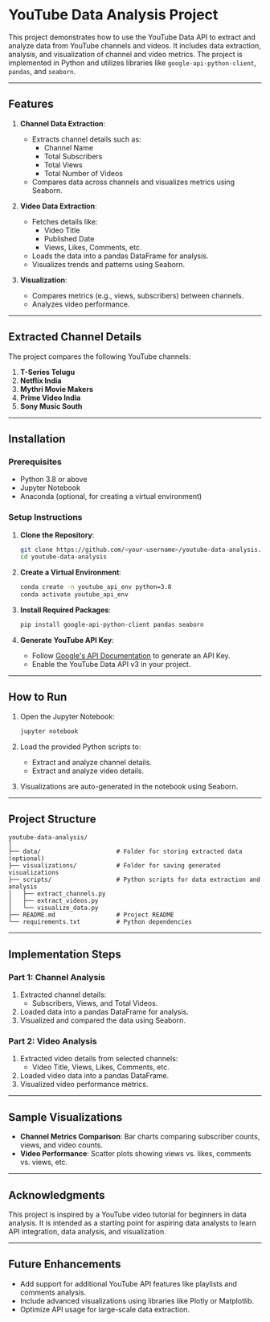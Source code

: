 
# YouTube Data Analysis Project

This project demonstrates how to use the YouTube Data API to extract and analyze data from YouTube channels and videos. It includes data extraction, analysis, and visualization of channel and video metrics. The project is implemented in Python and utilizes libraries like `google-api-python-client`, `pandas`, and `seaborn`.

---

## Features
1. **Channel Data Extraction**:
   - Extracts channel details such as:
     - Channel Name
     - Total Subscribers
     - Total Views
     - Total Number of Videos
   - Compares data across channels and visualizes metrics using Seaborn.

2. **Video Data Extraction**:
   - Fetches details like:
     - Video Title
     - Published Date
     - Views, Likes, Comments, etc.
   - Loads the data into a pandas DataFrame for analysis.
   - Visualizes trends and patterns using Seaborn.

3. **Visualization**:
   - Compares metrics (e.g., views, subscribers) between channels.
   - Analyzes video performance.

---

## Extracted Channel Details
The project compares the following YouTube channels:
1. **T-Series Telugu**
2. **Netflix India**
3. **Mythri Movie Makers**
4. **Prime Video India**
5. **Sony Music South**

---

## Installation

### Prerequisites
- Python 3.8 or above
- Jupyter Notebook
- Anaconda (optional, for creating a virtual environment)

### Setup Instructions
1. **Clone the Repository**:
   ```bash
   git clone https://github.com/<your-username>/youtube-data-analysis.git
   cd youtube-data-analysis
   ```

2. **Create a Virtual Environment**:
   ```bash
   conda create -n youtube_api_env python=3.8
   conda activate youtube_api_env
   ```

3. **Install Required Packages**:
   ```bash
   pip install google-api-python-client pandas seaborn
   ```

4. **Generate YouTube API Key**:
   - Follow [Google's API Documentation](https://developers.google.com/youtube/registering_an_application) to generate an API Key.
   - Enable the YouTube Data API v3 in your project.

---

## How to Run

1. Open the Jupyter Notebook:
   ```bash
   jupyter notebook
   ```
2. Load the provided Python scripts to:
   - Extract and analyze channel details.
   - Extract and analyze video details.

3. Visualizations are auto-generated in the notebook using Seaborn.

---

## Project Structure

```
youtube-data-analysis/
│
├── data/                     # Folder for storing extracted data (optional)
├── visualizations/           # Folder for saving generated visualizations
├── scripts/                  # Python scripts for data extraction and analysis
│   ├── extract_channels.py
│   ├── extract_videos.py
│   └── visualize_data.py
├── README.md                 # Project README
└── requirements.txt          # Python dependencies
```

---

## Implementation Steps

### Part 1: Channel Analysis
1. Extracted channel details:
   - Subscribers, Views, and Total Videos.
2. Loaded data into a pandas DataFrame for analysis.
3. Visualized and compared the data using Seaborn.

### Part 2: Video Analysis
1. Extracted video details from selected channels:
   - Video Title, Views, Likes, Comments, etc.
2. Loaded video data into a pandas DataFrame.
3. Visualized video performance metrics.

---

## Sample Visualizations

- **Channel Metrics Comparison**: Bar charts comparing subscriber counts, views, and video counts.
- **Video Performance**: Scatter plots showing views vs. likes, comments vs. views, etc.

---

## Acknowledgments

This project is inspired by a YouTube video tutorial for beginners in data analysis. It is intended as a starting point for aspiring data analysts to learn API integration, data analysis, and visualization.

---

## Future Enhancements
- Add support for additional YouTube API features like playlists and comments analysis.
- Include advanced visualizations using libraries like Plotly or Matplotlib.
- Optimize API usage for large-scale data extraction.
